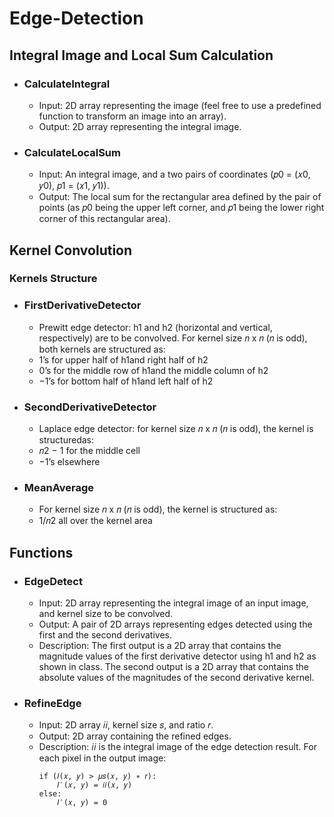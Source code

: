 # Edge-Detection
## Integral Image and Local Sum Calculation
-  ### CalculateIntegral
    - Input: 2D array representing the image (feel free to use a predefined function to transform an image into an array).
    - Output: 2D array representing the integral image.

-  ### CalculateLocalSum
    - Input: An integral image, and a two pairs of coordinates (𝑝0 = (𝑥0, 𝑦0), 𝑝1 = (𝑥1, 𝑦1)).
    - Output: The local sum for the rectangular area defined by the pair of points (as 𝑝0 being the upper left corner, and 𝑝1 being the lower right corner of this rectangular area).
## Kernel Convolution
### Kernels Structure
-   ### FirstDerivativeDetector
    - Prewitt edge detector: h1 and h2 (horizontal and vertical, respectively) are to be convolved. For kernel size 𝑛 x 𝑛 (𝑛 is odd), both kernels are structured as:
    - 1’s for upper half of h1and right half of h2
    - 0’s for the middle row of h1and the middle column of h2
    - −1’s for bottom half of h1and left half of h2

-   ### SecondDerivativeDetector
    - Laplace edge detector: for kernel size 𝑛 x 𝑛 (𝑛 is odd), the kernel is structuredas:
    - 𝑛2 − 1 for the middle cell
    - −1’s elsewhere

-   ### MeanAverage
    - For kernel size 𝑛 x 𝑛 (𝑛 is odd), the kernel is structured as:
    - 1/𝑛2 all over the kernel area
##  Functions
- ### EdgeDetect
    - Input: 2D array representing the integral image of an input image, and kernel size to be convolved.
    - Output: A pair of 2D arrays representing edges detected using the first and the second derivatives.
    - Description: The first output is a 2D array that contains the magnitude values of the first derivative detector using h1 and h2 as shown in class. The second output is a 2D array that contains the absolute values of the magnitudes of the second derivative kernel.
- ### RefineEdge
    - Input: 2D array 𝑖𝑖, kernel size 𝑠, and ratio 𝑟.
    - Output: 2D array containing the refined edges.
    - Description: 𝑖𝑖 is the integral image of the edge detection result. For each pixel
in the output image: 
        ```
        if (𝐼(𝑥, 𝑦) > 𝜇𝑠(𝑥, 𝑦) ∗ 𝑟):
            𝐼′(𝑥, 𝑦) = 𝑖𝑖(𝑥, 𝑦)
        else:
            𝐼′(𝑥, 𝑦) = 0
        ```

       
